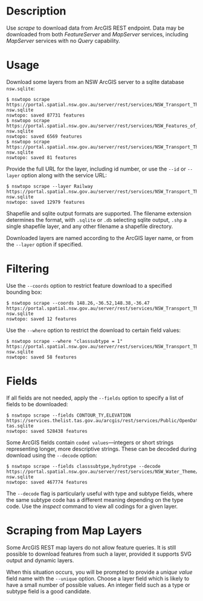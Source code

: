 # Description

Use *scrape* to download data from ArcGIS REST endpoint. Data may be downloaded from both *FeatureServer* and *MapServer* services, including *MapServer* services with no *Query* capability.

# Usage

Download some layers from an NSW ArcGIS server to a sqlite database `nsw.sqlite`:

```
$ nswtopo scrape https://portal.spatial.nsw.gov.au/server/rest/services/NSW_Transport_Theme/MapServer/1 nsw.sqlite
nswtopo: saved 87731 features
$ nswtopo scrape https://portal.spatial.nsw.gov.au/server/rest/services/NSW_Features_of_Interest_Category/MapServer/6 nsw.sqlite
nswtopo: saved 6569 features
$ nswtopo scrape https://portal.spatial.nsw.gov.au/server/rest/services/NSW_Transport_Theme/MapServer/10 nsw.sqlite
nswtopo: saved 81 features
```

Provide the full URL for the layer, including id number, or use the `--id` or `--layer` option along with the service URL:

```
$ nswtopo scrape --layer Railway https://portal.spatial.nsw.gov.au/server/rest/services/NSW_Transport_Theme/MapServer nsw.sqlite
nswtopo: saved 12979 features
```

Shapefile and sqlite output formats are supported. The filename extension determines the format, with `.sqlite` or `.db` selecting sqlite output, `.shp` a single shapefile layer, and any other filename a shapefile directory.

Downloaded layers are named according to the ArcGIS layer name, or from the `--layer` option if specified.

# Filtering

Use the `--coords` option to restrict feature download to a specified bounding box:

```
$ nswtopo scrape --coords 148.26,-36.52,148.38,-36.47 https://portal.spatial.nsw.gov.au/server/rest/services/NSW_Transport_Theme/MapServer/10 nsw.sqlite
nswtopo: saved 12 features
```

Use the `--where` option to restrict the download to certain field values:

```
$ nswtopo scrape --where "classsubtype = 1" https://portal.spatial.nsw.gov.au/server/rest/services/NSW_Transport_Theme/MapServer/10 nsw.sqlite
nswtopo: saved 58 features
```

# Fields

If all fields are not needed, apply the `--fields` option to specify a list of fields to be downloaded:

```
$ nswtopo scrape --fields CONTOUR_TY,ELEVATION https://services.thelist.tas.gov.au/arcgis/rest/services/Public/OpenDataWFS/MapServer/16 tas.sqlite
nswtopo: saved 528438 features
```

Some ArcGIS fields contain `coded values`—integers or short strings representing longer, more descriptive strings. These can be decoded during download using the `--decode` option:

```
$ nswtopo scrape --fields classsubtype,hydrotype --decode https://portal.spatial.nsw.gov.au/server/rest/services/NSW_Water_Theme/MapServer/6 nsw.sqlite
nswtopo: saved 467774 features
```

The `--decode` flag is particularly useful with type and subtype fields, where the same subtype code has a different meaning depending on the type code. Use the *inspect* command to view all codings for a given layer.

# Scraping from Map Layers

Some ArcGIS REST map layers do not allow feature queries. It is still possible to download features from such a layer, provided it supports SVG output and dynamic layers.

When this situation occurs, you will be prompted to provide a *unique value* field name with the `--unique` option. Choose a layer field which is likely to have a small number of possible values. An integer field such as a type or subtype field is a good candidate.

